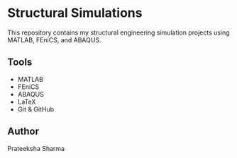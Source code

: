 # Structural Simulations

This repository contains my structural engineering simulation projects using MATLAB, FEniCS, and ABAQUS.

## Tools
- MATLAB
- FEniCS
- ABAQUS
- LaTeX
- Git & GitHub

## Author
Prateeksha Sharma
